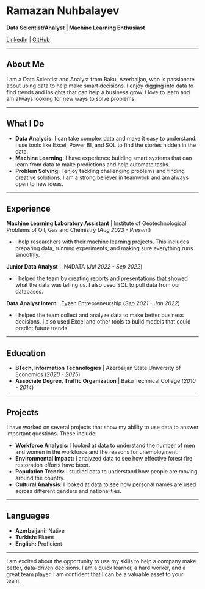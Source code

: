 # Ramazan Nuhbalayev

**Data Scientist/Analyst | Machine Learning Enthusiast**

[LinkedIn](https://www.linkedin.com/in/ramazan-nuhbalayev) | [GitHub](https://github.com/RamazanNuhbalayev)

---

## About Me

I am a Data Scientist and Analyst from Baku, Azerbaijan, who is passionate about using data to help make smart decisions. I enjoy digging into data to find trends and insights that can help a business grow. I love to learn and am always looking for new ways to solve problems.

---

## What I Do

* **Data Analysis:** I can take complex data and make it easy to understand. I use tools like Excel, Power BI, and SQL to find the stories hidden in the data.
* **Machine Learning:** I have experience building smart systems that can learn from data to make predictions and help automate tasks.
* **Problem Solving:** I enjoy tackling challenging problems and finding creative solutions. I am a strong believer in teamwork and am always open to new ideas.

---

## Experience

**Machine Learning Laboratory Assistant** | Institute of Geotechnological Problems of Oil, Gas and Chemistry (_Aug 2023 - Present_)
* I help researchers with their machine learning projects. This includes preparing data, running experiments, and making sure everything runs smoothly.

**Junior Data Analyst** | IN4DATA (_Jul 2022 - Sep 2022_)
* I helped the team by creating reports and presentations that showed what the data was telling us. I also used SQL to pull data from our databases.

**Data Analyst Intern** | Eyzen Entrepreneurship (_Sep 2021 - Jan 2022_)
* I helped the team collect and analyze data to make better business decisions. I also used Excel and other tools to build models that could predict future trends.

---

## Education

* **BTech, Information Technologies** | Azerbaijan State University of Economics (_2020 - 2025_)
* **Associate Degree, Traffic Organization** | Baku Technical College (_2010 - 2014_)

---

## Projects

I have worked on several projects that show my ability to use data to answer important questions. These include:

* **Workforce Analysis:** I looked at data to understand the number of men and women in the workforce and the reasons for unemployment.
* **Environmental Impact:** I analyzed data to see how effective forest fire restoration efforts have been.
* **Population Trends:** I studied data to understand how people are moving around the country.
* **Cultural Analysis:** I looked at data to see how personal names are used across different genders and nationalities.

---

## Languages

* **Azerbaijani:** Native
* **Turkish:** Fluent
* **English:** Proficient

---

I am excited about the opportunity to use my skills to help a company make better, data-driven decisions. I am a quick learner, a hard worker, and a great team player. I am confident that I can be a valuable asset to your team.
